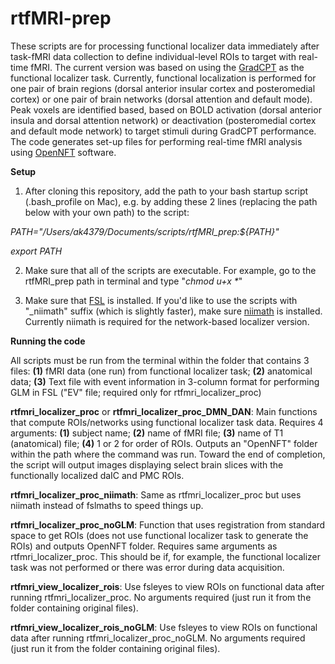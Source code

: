 # rtfMRI-prep
These scripts are for processing functional localizer data immediately after task-fMRI data collection to define individual-level ROIs to target with real-time fMRI. The current version was based on using the [GradCPT](https://academic.oup.com/cercor/article/23/11/2712/303412) as the functional localizer task. Currently, functional localization is performed for one pair of brain regions (dorsal anterior insular cortex and posteromedial cortex) or one pair of brain networks (dorsal attention and default mode). Peak voxels are identified based, based on BOLD activation (dorsal anterior insula and dorsal attention network) or deactivation (posteromedial cortex and default mode network) to target stimuli during GradCPT performance. The code generates set-up files for performing real-time fMRI analysis using [OpenNFT](https://www.sciencedirect.com/science/article/pii/S1053811917305050) software.

**Setup**
1. After cloning this repository, add the path to your bash startup script (.bash_profile on Mac), e.g. by adding these 2 lines (replacing the path below with your own path) to the script:

_PATH="/Users/ak4379/Documents/scripts/rtfMRI_prep:${PATH}"_

_export PATH_

2. Make sure that all of the scripts are executable. For example, go to the rtfMRI_prep path in terminal and type "_chmod u+x *_"

3. Make sure that [FSL](https://fsl.fmrib.ox.ac.uk/fsl/fslwiki) is installed. If you'd like to use the scripts with "_niimath" suffix (which is slightly faster), make sure [niimath](https://github.com/rordenlab/niimath) is installed. Currently niimath is required for the network-based localizer version.

**Running the code**

All scripts must be run from the terminal within the folder that contains 3 files: **(1)** fMRI data (one run) from functional localizer task; **(2)** anatomical data; **(3)** Text file with event information in 3-column format for performing GLM in FSL ("EV" file; required only for rtfmri_localizer_proc)

**rtfmri_localizer_proc** or **rtfmri_localizer_proc_DMN_DAN**: Main functions that compute ROIs/networks using functional localizer task data. Requires 4 arguments: **(1)** subject name; **(2)** name of fMRI file; **(3)** name of T1 (anatomical) file; **(4)** 1 or 2 for order of ROIs. Outputs an "OpenNFT" folder within the path where the command was run. Toward the end of completion, the script will output images displaying select brain slices with the functionally localized daIC and PMC ROIs.

**rtfmri_localizer_proc_niimath**: Same as rtfmri_localizer_proc but uses niimath instead of fslmaths to speed things up.

**rtfmri_localizer_proc_noGLM**: Function that uses registration from standard space to get ROIs (does not use functional localizer task to generate the ROIs) and outputs OpenNFT folder. Requires same arguments as rtfmri_localizer_proc. This should be if, for example, the functional localizer task was not performed or there was error during data acquisition.

**rtfmri_view_localizer_rois**: Use fsleyes to view ROIs on functional data after running rtfmri_localizer_proc. No arguments required (just run it from the folder containing original files).

**rtfmri_view_localizer_rois_noGLM**: Use fsleyes to view ROIs on functional data after running rtfmri_localizer_proc_noGLM. No arguments required (just run it from the folder containing original files).
